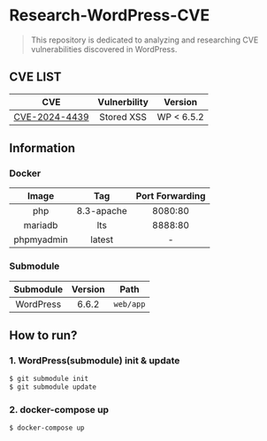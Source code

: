 # Research-WordPress-CVE

> This repository is dedicated to analyzing and researching CVE vulnerabilities discovered in WordPress.

## CVE LIST
|CVE|Vulnerbility|Version|
|:-:|:----------:|:---------------:|
|[CVE-2024-4439](https://github.com/DoTTak/Research-WordPress-CVE/tree/CVE-2024-4439)|Stored XSS|WP < 6.5.2|

## Information

### Docker
|Image|Tag|Port Forwarding|
|:---:|:-:|:--:|
|php|8.3-apache|8080:80|
|mariadb|lts|8888:80|
|phpmyadmin|latest| - |


### Submodule
|Submodule|Version|Path|
|:-------:|:-----:|:--:|
|WordPress|6.6.2|`web/app`|


## How to run?

### 1. WordPress(submodule) init & update
```bash
$ git submodule init
$ git submodule update
```

### 2. docker-compose up
```bash
$ docker-compose up
```
